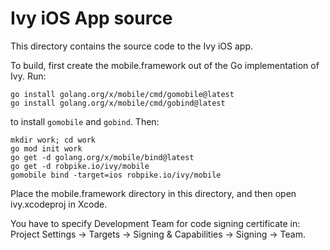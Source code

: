 # Ivy iOS App source

This directory contains the source code to the Ivy iOS app.

To build, first create the mobile.framework out of the Go
implementation of Ivy. Run:

```
go install golang.org/x/mobile/cmd/gomobile@latest 
go install golang.org/x/mobile/cmd/gobind@latest
```

to install `gomobile` and `gobind`. Then:

```
mkdir work; cd work
go mod init work
go get -d golang.org/x/mobile/bind@latest
go get -d robpike.io/ivy/mobile
gomobile bind -target=ios robpike.io/ivy/mobile
```

Place the mobile.framework directory in this directory, and
then open ivy.xcodeproj in Xcode.

You have to specify Development Team for code signing certificate in:
Project Settings -> Targets -> Signing & Capabilities -> Signing -> Team.